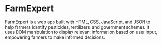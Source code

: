 # FarmExpert
FarmExpert is a web app built with HTML, CSS, JavaScript, and JSON to help farmers identify pesticides, fertilizers, and government schemes. It uses DOM manipulation to display relevant information based on user input, empowering farmers to make informed decisions.
